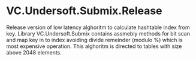 # VC.Undersoft.Submix.Release
Release version of low latency alghoritm to calculate hashtable index from key. Library VC.Undersoft.Submix contains assmebly methods for bit scan and map key in to index avoiding divide remeinder (modulo %) which is most expensive operation. This alghoritm is directed to tables with size above 2048 elements.
